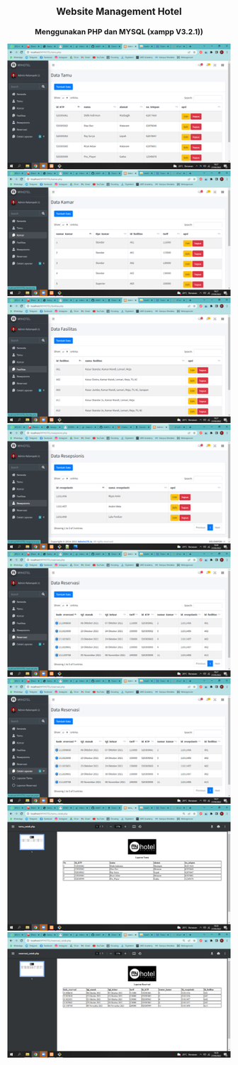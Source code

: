 <div style="text-align:center">

<h2> Website Management Hotel </h2>
<h3>Menggunakan PHP dan MYSQL (xampp V3.2.1)) </h3>

<img src="./MYHOTEL/screenshot/tamu.png" />
<img src="./MYHOTEL/screenshot/kamar.png" />
<img src="./MYHOTEL/screenshot/fasilitas.png" />
<img src="./MYHOTEL/screenshot/resepsionis.png" />
<img src="./MYHOTEL/screenshot/reservasi.png" />
<img src="./MYHOTEL/screenshot/cetaklaporan.png" />
<img src="./MYHOTEL/screenshot/laporantamu.png" />
<img src="./MYHOTEL/screenshot/laporanreservasi.png" />

</div>





